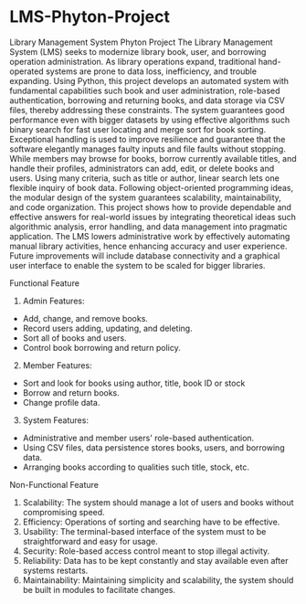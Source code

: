 # LMS-Phyton-Project
Library Management System Phyton Project
The Library Management System (LMS) seeks to modernize library book, user, and borrowing operation administration. As library operations expand, traditional hand-operated systems are prone to data loss, inefficiency, and trouble expanding. Using Python, this project develops an automated system with fundamental capabilities such book and user administration, role-based authentication, borrowing and returning books, and data storage via CSV files, thereby addressing these constraints. The system guarantees good performance even with bigger datasets by using effective algorithms such binary search for fast user locating and merge sort for book sorting. Exceptional handling is used to improve resilience and guarantee that the software elegantly manages faulty inputs and file faults without stopping. While members may browse for books, borrow currently available titles, and handle their profiles, administrators can add, edit, or delete books and users. Using many criteria, such as title or author, linear search lets one flexible inquiry of book data. Following object-oriented programming ideas, the modular design of the system guarantees scalability, maintainability, and code organization. This project shows how to provide dependable and effective answers for real-world issues by integrating theoretical ideas such algorithmic analysis, error handling, and data management into pragmatic application. The LMS lowers administrative work by effectively automating manual library activities, hence enhancing accuracy and user experience. Future improvements will include database connectivity and a graphical user interface to enable the system to be scaled for bigger libraries.

Functional Feature
1.	Admin Features: 
-	Add, change, and remove books.
-	Record users adding, updating, and deleting.
-	Sort all of books and users.
-	Control book borrowing and return policy.
2.	Member Features: 
-	Sort and look for books using author, title, book ID or stock
-	Borrow and return books.
-	Change profile data.
3.	System Features: 
-	Administrative and member users' role-based authentication.
-	Using CSV files, data persistence stores books, users, and borrowing data.
-	Arranging books according to qualities such title, stock, etc.

Non-Functional Feature
1.	Scalability: The system should manage a lot of users and books without compromising speed.
2.	Efficiency: Operations of sorting and searching have to be effective.
3.	Usability: The terminal-based interface of the system must to be straightforward and easy for usage.
4.	Security: Role-based access control meant to stop illegal activity.
5.	Reliability: Data has to be kept constantly and stay available even after systems restarts.
6.	Maintainability: Maintaining simplicity and scalability, the system should be built in modules to facilitate changes.
